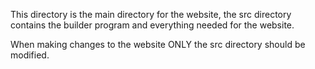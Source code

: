 This directory is the main directory for the website, the src directory contains the builder program 
and everything needed for the website.

When making changes to the website ONLY the src directory should be modified.

